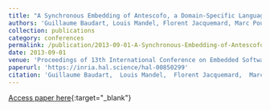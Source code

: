 ```yaml
---
title: "A Synchronous Embedding of Antescofo, a Domain-Specific Language for Interactive Mixed Music"
authors: 'Guillaume Baudart, Louis Mandel, Florent Jacquemard, Marc Pouzet'
collection: publications
category: conferences
permalink: /publication/2013-09-01-A-Synchronous-Embedding-of-Antescofo-a-Domain-Specific-Language-for-Interactive-Mixed-Music
date: 2013-09-01
venue: 'Proceedings of 13th International Conference on Embedded Software (EMSOFT)'
paperurl: 'https://inria.hal.science/hal-00850299'
citation: 'Guillaume Baudart,  Louis Mandel,  Florent Jacquemard,  Marc Pouzet, &quot;A Synchronous Embedding of Antescofo, a Domain-Specific Language for Interactive Mixed Music&quot; In the proceedings of 13th International Conference on Embedded Software (EMSOFT), 2013.'
---
```

[Access paper here](https://doi.org/10.1109/EMSOFT.2013.6658579){:target="_blank"}
